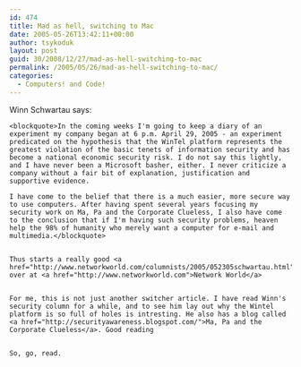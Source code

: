```yaml
---
id: 474
title: Mad as hell, switching to Mac
date: 2005-05-26T13:42:11+00:00
author: tsykoduk
layout: post
guid: 30/2008/12/27/mad-as-hell-switching-to-mac
permalink: /2005/05/26/mad-as-hell-switching-to-mac/
categories:
  - Computers! and Code!
---
```

Winn Schwartau says:


	<blockquote>In the coming weeks I'm going to keep a diary of an experiment my company began at 6 p.m. April 29, 2005 - an experiment predicated on the hypothesis that the WinTel platform represents the greatest violation of the basic tenets of information security and has become a national economic security risk. I do not say this lightly, and I have never been a Microsoft basher, either. I never criticize a company without a fair bit of explanation, justification and supportive evidence.

	I have come to the belief that there is a much easier, more secure way to use computers. After having spent several years focusing my security work on Ma, Pa and the Corporate Clueless, I also have come to the conclusion that if I'm having such security problems, heaven help the 98% of humanity who merely want a computer for e-mail and multimedia.</blockquote>


	Thus starts a really good <a href="http://www.networkworld.com/columnists/2005/052305schwartau.html">Story</a>  over at <a href="http://www.networkworld.com">Network World</a>


	For me, this is not just another switcher article. I have read Winn's security column for a while, and to see him lay out why the Wintel platform is so full of holes is intresting. He also has a blog called    <a href="http://securityawareness.blogspot.com/">Ma, Pa and the Corporate Clueless</a>. Good reading


	So, go, read.